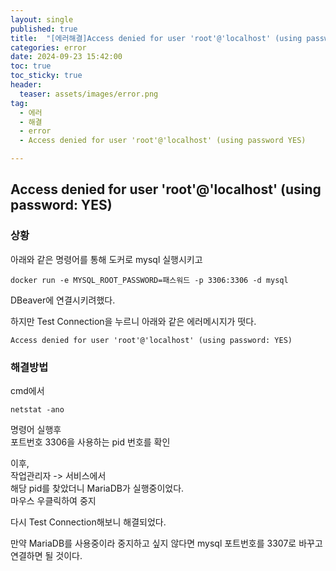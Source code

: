 ```yaml
---
layout: single
published: true
title:  "[에러해결]Access denied for user 'root'@'localhost' (using password: YES)"
categories: error
date: 2024-09-23 15:42:00
toc: true
toc_sticky: true
header:
  teaser: assets/images/error.png
tag:   
  - 에러
  - 해결
  - error
  - Access denied for user 'root'@'localhost' (using password YES)

---
```


## Access denied for user 'root'@'localhost' (using password: YES)

### 상황

아래와 같은 명령어를 통해 도커로 mysql 실행시키고  
```
docker run -e MYSQL_ROOT_PASSWORD=패스워드 -p 3306:3306 -d mysql
```
DBeaver에 연결시키려했다.  
 

하지만 Test Connection을 누르니 아래와 같은 에러메시지가 떳다.  

```
Access denied for user 'root'@'localhost' (using password: YES)
```

### 해결방법


cmd에서  
```
netstat -ano
```
명령어 실행후  
포트번호 3306을 사용하는 pid 번호를 확인  

이후,  
작업관리자 -> 서비스에서  
해당 pid를 찾았더니 MariaDB가 실행중이었다.  
마우스 우클릭하여 중지  


다시 Test Connection해보니 해결되었다.

만약 MariaDB를 사용중이라 중지하고 싶지 않다면 mysql 포트번호를 3307로 바꾸고 연결하면 될 것이다.
